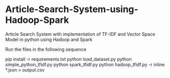 # Article-Search-System-using-Hadoop-Spark
Article Search System with implementation of TF-IDF and Vector Space Model in python using Hadoop and Spark


Run the files in the following sequence

pip install -r requirements.txt
python load_dataset.py
python simple_python_tfidf.py
python spark_tfidf.py
python hadoop_tfidf.py -r inline *.json > output.csv
